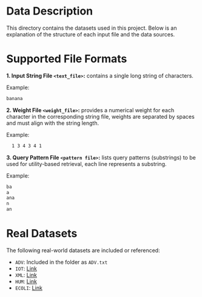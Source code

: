 # Data Description

This directory contains the datasets used in this project. Below is an explanation of the structure of each input file and the data sources.

# Supported File Formats

**1. Input String File `<text_file>`:** contains a single long string of characters.

Example:
```bash
banana
```
**2. Weight File `<weight_file>`:** provides a numerical weight for each character in the corresponding string file, weights are separated by spaces and must align with the string length.

Example:
```bash
  1 3 4 3 4 1
```
**3. Query Pattern File `<pattern file>`:** lists query patterns (substrings) to be used for utility-based retrieval, each line represents a substring.

Example:
```bash
ba
a
ana
n
an
```

# Real Datasets

The following real-world datasets are included or referenced:

- `ADV`: Included in the folder as `ADV.txt`
- `IOT`: [Link](https://ieee-dataport.org/open-access/crawdad-unmblebeacon)
- `XML`: [Link](https://pizzachili.dcc.uchile.cl/texts.html)
- `HUM`: [Link](https://www.ncbi.nlm.nih.gov/datasets/genome/GCF_000001405.26/)
- `ECOLI`: [Link](https://www.ebi.ac.uk/ena/browser/view/ERR022075)

